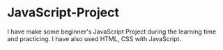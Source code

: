 # JavaScript-Project
I have make some beginner's JavaScript Project during the learning time and practicing. I have also used HTML, CSS with JavaScript. 
